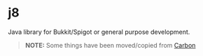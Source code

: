 # j8
Java library for Bukkit/Spigot or general purpose development.

> **NOTE:** Some things have been moved/copied from [Carbon](https://github.com/orbyfied/carbon)
